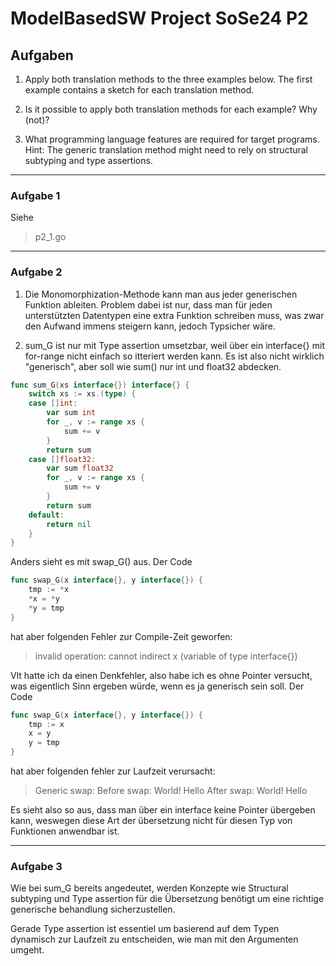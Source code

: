 # ModelBasedSW Project SoSe24 P2

## Aufgaben

1. Apply both translation methods to the three examples below. The first example contains a sketch for each translation method.

2. Is it possible to apply both translation methods for each example? Why (not)?

3. What programming language features are required for target programs. Hint: The generic translation method might need to rely on structural subtyping and type assertions.

---

### Aufgabe 1

Siehe
> p2_1.go
---

### Aufgabe 2

1. Die Monomorphization-Methode kann man aus jeder generischen Funktion ableiten. Problem dabei ist nur, dass man für jeden unterstützten Datentypen eine extra Funktion schreiben muss, was zwar den Aufwand immens steigern kann, jedoch Typsicher wäre.

2. sum_G ist nur mit Type assertion umsetzbar, weil über ein interface{} mit for-range nicht einfach so itteriert werden kann. Es ist also nicht wirklich "generisch", aber soll wie sum() nur int und float32 abdecken.

```Go
func sum_G(xs interface{}) interface{} {
	switch xs := xs.(type) {
	case []int:
		var sum int
		for _, v := range xs {
			sum += v
		}
		return sum
	case []float32:
		var sum float32
		for _, v := range xs {
			sum += v
		}
		return sum
	default:
		return nil 
	}
}
```

Anders sieht es mit swap_G() aus.
Der Code

```Go
func swap_G(x interface{}, y interface{}) {
	tmp := *x
	*x = *y
	*y = tmp
}
```

hat aber folgenden Fehler zur Compile-Zeit geworfen:
> invalid operation: cannot indirect x (variable of type interface{})

Vlt hatte ich da einen Denkfehler, also habe ich es ohne Pointer versucht, was eigentlich Sinn ergeben würde, wenn es ja generisch sein soll.
Der Code

```Go
func swap_G(x interface{}, y interface{}) {
	tmp := x
	x = y
	y = tmp
}
```

hat aber folgenden fehler zur Laufzeit verursacht:
> Generic swap:
Before swap: World! Hello
After swap: World! Hello

Es sieht also so aus, dass man über ein interface keine Pointer übergeben kann, weswegen diese Art der übersetzung nicht für diesen Typ von Funktionen anwendbar ist.

---

### Aufgabe 3

Wie bei sum_G bereits angedeutet, werden Konzepte wie Structural subtyping und Type assertion für die Übersetzung benötigt um eine richtige generische behandlung sicherzustellen.

Gerade Type assertion ist essentiel um basierend auf dem Typen dynamisch zur Laufzeit zu entscheiden, wie man mit den Argumenten umgeht.